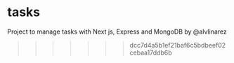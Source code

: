 # tasks
Project to manage tasks with Next js, Express and MongoDB by @alvlinarez
>>>>>>> dcc7d4a5b1ef21baf6c5bdbeef02cebaa17ddb6b
